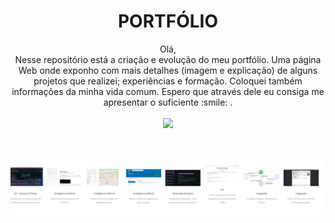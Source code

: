 <h1 align="center">PORTFÓLIO</h1>

<p align="center">Olá,<br>Nesse repositório está a criação e evolução do meu portfólio. Uma página Web onde exponho com mais detalhes (imagem e explicação) de alguns projetos que realizei; experiências e formação. Coloquei também informações da minha vida comum. Espero que através dele eu consiga me apresentar o suficiente :smile: .<br><br><a href="https://guilhermednztt.github.io/"><img src="https://img.shields.io/badge/PORTFOLIO - Clique aqui-4B0082?style=for-the-badge&logoColor=white" /></a></p>

<br>

<p>
<img src="https://github.com/guilhermednztt/guilhermednztt.github.io/blob/main/images/recorte_portfolio.png?raw=true">
</p>
